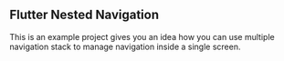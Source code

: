 ## Flutter Nested Navigation

This is an example project gives you an idea how you can use multiple navigation stack to manage navigation inside a single screen.




